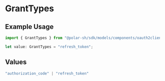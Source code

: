 # GrantTypes

## Example Usage

```typescript
import { GrantTypes } from "@polar-sh/sdk/models/components/oauth2client.js";

let value: GrantTypes = "refresh_token";
```

## Values

```typescript
"authorization_code" | "refresh_token"
```